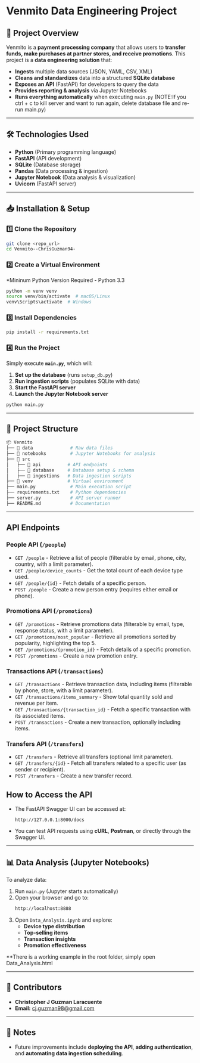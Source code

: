 # Venmito Data Engineering Project

## 📌 Project Overview
Venmito is a **payment processing company** that allows users to **transfer funds, make purchases at partner stores, and receive promotions**. This project is a **data engineering solution** that:

- **Ingests** multiple data sources (JSON, YAML, CSV, XML)
- **Cleans and standardizes** data into a structured **SQLite database**
- **Exposes an API** (FastAPI) for developers to query the data
- **Provides reporting & analysis** via Jupyter Notebooks
- **Runs everything automatically** when executing `main.py` (NOTE:If you ctrl + c to kill server and want to run again, delete database file and re-run main.py)

---

## 🛠️ Technologies Used
- **Python** (Primary programming language)
- **FastAPI** (API development)
- **SQLite** (Database storage)
- **Pandas** (Data processing & ingestion)
- **Jupyter Notebook** (Data analysis & visualization)
- **Uvicorn** (FastAPI server)

---

## 📥 Installation & Setup

### **1️⃣ Clone the Repository**
```bash
git clone <repo_url>
cd Venmito--ChrisGuzman94-
```

### **2️⃣ Create a Virtual Environment**

*Mininum Python Version Required - Python 3.3
```bash
python -m venv venv
source venv/bin/activate  # macOS/Linux
venv\Scripts\activate  # Windows
```

### **3️⃣ Install Dependencies**
```bash
pip install -r requirements.txt
```

### **4️⃣ Run the Project**
Simply execute **`main.py`**, which will:
1. **Set up the database** (runs `setup_db.py`)
2. **Run ingestion scripts** (populates SQLite with data)
3. **Start the FastAPI server**
4. **Launch the Jupyter Notebook server**

```bash
python main.py
```

---

## 📁 Project Structure
```bash
📦 Venmito
├── 📂 data              # Raw data files
├── 📂 notebooks         # Jupyter Notebooks for analysis
├── 📂 src
│   ├── 📂 api          # API endpoints
│   ├── 📂 database     # Database setup & schema
│   ├── 📂 ingestions   # Data ingestion scripts
├── 📂 venv             # Virtual environment
├── main.py             # Main execution script
├── requirements.txt    # Python dependencies
├── server.py           # API server runner
├── README.md           # Documentation
```

---

## API Endpoints
### People API (`/people`)
- `GET /people` - Retrieve a list of people (filterable by email, phone, city, country, with a limit parameter).
- `GET /people/device_counts` - Get the total count of each device type used.
- `GET /people/{id}` - Fetch details of a specific person.
- `POST /people` - Create a new person entry (requires either email or phone).

### Promotions API (`/promotions`)
- `GET /promotions` - Retrieve promotions data (filterable by email, type, response status, with a limit parameter).
- `GET /promotions/most_popular` - Retrieve all promotions sorted by popularity, highlighting the top 5.
- `GET /promotions/{promotion_id}` - Fetch details of a specific promotion.
- `POST /promotions` - Create a new promotion entry.

### Transactions API (`/transactions`)
- `GET /transactions` - Retrieve transaction data, including items (filterable by phone, store, with a limit parameter).
- `GET /transactions/items_summary` - Show total quantity sold and revenue per item.
- `GET /transactions/{transaction_id}` - Fetch a specific transaction with its associated items.
- `POST /transactions` - Create a new transaction, optionally including items.

### Transfers API (`/transfers`)
- `GET /transfers` - Retrieve all transfers (optional limit parameter).
- `GET /transfers/{id}` - Fetch all transfers related to a specific user (as sender or recipient).
- `POST /transfers` - Create a new transfer record.

## How to Access the API
- The FastAPI Swagger UI can be accessed at:
  ```
  http://127.0.0.1:8000/docs
  ```
- You can test API requests using **cURL**, **Postman**, or directly through the Swagger UI.

---

## 📊 Data Analysis (Jupyter Notebooks)
To analyze data:
1. Run `main.py` (Jupyter starts automatically)
2. Open your browser and go to:
   ```bash
   http://localhost:8888
   ```
3. Open `Data_Analysis.ipynb` and explore:
   - **Device type distribution**
   - **Top-selling items**
   - **Transaction insights**
   - **Promotion effectiveness**

**There is a working example in the root folder, simply open Data_Analysis.html

---

## 👥 Contributors
- **Christopher J Guzman Laracuente**  
- **Email:** cj.guzman98@gmail.com  

---

## 📌 Notes
- Future improvements include **deploying the API**, **adding authentication**, and **automating data ingestion scheduling**.

